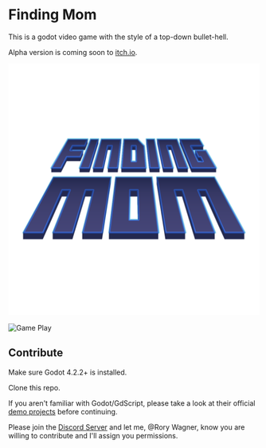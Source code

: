 # Finding Mom

This is a godot video game with the style of a top-down bullet-hell.

Alpha version is coming soon to [itch.io](itch.io).

![Finding Mom Logo](./Assets/Icons/Finding_Mom_4k.png)

![Game Play](./advertising/Finding_Mom_Demo.gif)

## Contribute

Make sure Godot 4.2.2+ is installed.

Clone this repo.

If you aren't familiar with Godot/GdScript, please take a look at their official [demo projects](https://docs.godotengine.org/en/stable/getting_started/introduction/index.html) before continuing.

Please join the [Discord Server](https://discord.gg/gTa7aC3p) and let me, @Rory Wagner, know you are willing to contribute and I'll assign you permissions.
